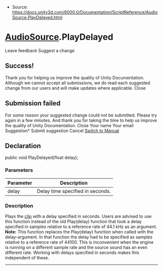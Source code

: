 * Source: https://docs.unity3d.com/6000.0/Documentation/ScriptReference/AudioSource.PlayDelayed.html

#  [AudioSource](https://docs.unity3d.com/6000.0/Documentation/ScriptReference/AudioSource.html).PlayDelayed
Leave feedback
Suggest a change
## Success!
Thank you for helping us improve the quality of Unity Documentation. Although we cannot accept all submissions, we do read each suggested change from our users and will make updates where applicable.
Close
## Submission failed
For some reason your suggested change could not be submitted. Please <a>try again</a> in a few minutes. And thank you for taking the time to help us improve the quality of Unity Documentation.
Close
Your name Your email Suggestion* Submit suggestion
Cancel
[Switch to Manual](https://docs.unity3d.com/6000.0/Documentation/Manual/class-AudioSource.html "Go to AudioSource Component in the Manual")
## Declaration
public void PlayDelayed(float delay); 
### Parameters
Parameter | Description  
---|---  
delay | Delay time specified in seconds.  
### Description
Plays the [clip](https://docs.unity3d.com/6000.0/Documentation/ScriptReference/AudioSource-clip.html) with a delay specified in seconds. Users are advised to use this function instead of the old Play(delay) function that took a delay specified in samples relative to a reference rate of 44.1 kHz as an argument.
**Note:** This function replaces the Play(delay) function when called with the delay-argument. In that function the delay had to be specified as samples relative to a reference rate of 44100. This is inconvenient when the engine is running on a different sample rate and the source sound has an even different rate. Working with delays specified in seconds makes this independent of these.
* * *
